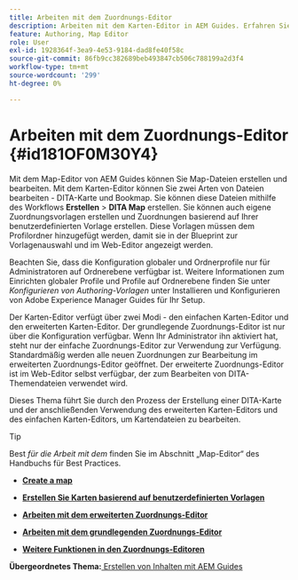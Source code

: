 ```yaml
---
title: Arbeiten mit dem Zuordnungs-Editor
description: Arbeiten mit dem Karten-Editor in AEM Guides. Erfahren Sie, wie Sie im AEM-Zuordnungs-Editor eine Zuordnungsdatei erstellen und bearbeiten.
feature: Authoring, Map Editor
role: User
exl-id: 1928364f-3ea9-4e53-9184-dad8fe40f58c
source-git-commit: 86fb9cc382689beb493847cb506c788199a2d3f4
workflow-type: tm+mt
source-wordcount: '299'
ht-degree: 0%

---
```


# Arbeiten mit dem Zuordnungs-Editor {#id181OF0M30Y4}

Mit dem Map-Editor von AEM Guides können Sie Map-Dateien erstellen und bearbeiten. Mit dem Karten-Editor können Sie zwei Arten von Dateien bearbeiten - DITA-Karte und Bookmap. Sie können diese Dateien mithilfe des Workflows **Erstellen** \> **DITA Map** erstellen. Sie können auch eigene Zuordnungsvorlagen erstellen und Zuordnungen basierend auf Ihrer benutzerdefinierten Vorlage erstellen. Diese Vorlagen müssen dem Profilordner hinzugefügt werden, damit sie in der Blueprint zur Vorlagenauswahl und im Web-Editor angezeigt werden.

Beachten Sie, dass die Konfiguration globaler und Ordnerprofile nur für Administratoren auf Ordnerebene verfügbar ist. Weitere Informationen zum Einrichten globaler Profile und Profile auf Ordnerebene finden Sie unter *Konfigurieren von Authoring-Vorlagen* unter Installieren und Konfigurieren von Adobe Experience Manager Guides für Ihr Setup.

Der Karten-Editor verfügt über zwei Modi - den einfachen Karten-Editor und den erweiterten Karten-Editor. Der grundlegende Zuordnungs-Editor ist nur über die Konfiguration verfügbar. Wenn Ihr Administrator ihn aktiviert hat, steht nur der einfache Zuordnungs-Editor zur Verwendung zur Verfügung. Standardmäßig werden alle neuen Zuordnungen zur Bearbeitung im erweiterten Zuordnungs-Editor geöffnet. Der erweiterte Zuordnungs-Editor ist im Web-Editor selbst verfügbar, der zum Bearbeiten von DITA-Themendateien verwendet wird.

Dieses Thema führt Sie durch den Prozess der Erstellung einer DITA-Karte und der anschließenden Verwendung des erweiterten Karten-Editors und des einfachen Karten-Editors, um Kartendateien zu bearbeiten.

>[!TIP]
>
> Best *für die Arbeit mit dem* finden Sie im Abschnitt „Map-Editor“ des Handbuchs für Best Practices.

- **[Create a map](map-editor-create-map.md)**

- **[Erstellen Sie Karten basierend auf benutzerdefinierten Vorlagen](create-maps-customized-templates.md)**

- **[Arbeiten mit dem erweiterten Zuordnungs-Editor](map-editor-advanced-map-editor.md)**

- **[Arbeiten mit dem grundlegenden Zuordnungs-Editor](map-editor-basic-map-editor.md)**

- **[Weitere Funktionen in den Zuordnungs-Editoren](map-editor-other-features.md)**


**Übergeordnetes Thema:**[ Erstellen von Inhalten mit AEM Guides](authoring-content-xml-doc.md)
